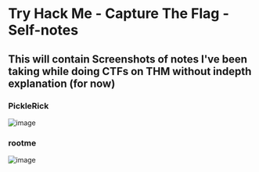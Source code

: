 # Try Hack Me - Capture The Flag - Self-notes

## This will contain Screenshots of notes I've been taking while doing CTFs on THM without indepth explanation (for now)

### PickleRick
![image](https://github.com/user-attachments/assets/bbd3a4e4-e19f-4b04-9783-fa40154558a4)

### rootme
![image](https://github.com/user-attachments/assets/47b276dc-0935-44da-82f5-62311288d1a2)

